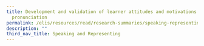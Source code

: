 ```yaml
---
title: Development and validation of learner attitudes and motivations for
  pronunciation
permalink: /elis/resources/read/research-summaries/speaking-representing/development-and-validation-of-learner/
description: ""
third_nav_title: Speaking and Representing
---
```

